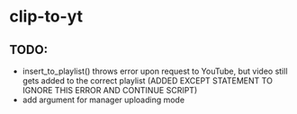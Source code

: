 # clip-to-yt

## TODO:
- insert_to_playlist() throws error upon request to YouTube, but video still gets added to the correct playlist (ADDED EXCEPT STATEMENT TO IGNORE THIS ERROR AND CONTINUE SCRIPT)
- add argument for manager uploading mode
